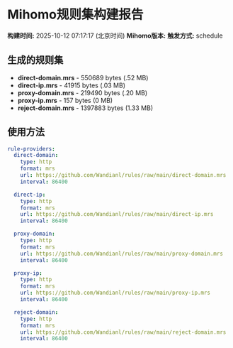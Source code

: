 # Mihomo规则集构建报告

**构建时间:** 2025-10-12 07:17:17 (北京时间)
**Mihomo版本:** 
**触发方式:** schedule

## 生成的规则集

- **direct-domain.mrs** - 550689 bytes (.52 MB)
- **direct-ip.mrs** - 41915 bytes (.03 MB)
- **proxy-domain.mrs** - 219490 bytes (.20 MB)
- **proxy-ip.mrs** - 157 bytes (0 MB)
- **reject-domain.mrs** - 1397883 bytes (1.33 MB)

## 使用方法

```yaml
rule-providers:
  direct-domain:
    type: http
    format: mrs
    url: https://github.com/Wandianl/rules/raw/main/direct-domain.mrs
    interval: 86400

  direct-ip:
    type: http
    format: mrs
    url: https://github.com/Wandianl/rules/raw/main/direct-ip.mrs
    interval: 86400

  proxy-domain:
    type: http
    format: mrs
    url: https://github.com/Wandianl/rules/raw/main/proxy-domain.mrs
    interval: 86400

  proxy-ip:
    type: http
    format: mrs
    url: https://github.com/Wandianl/rules/raw/main/proxy-ip.mrs
    interval: 86400

  reject-domain:
    type: http
    format: mrs
    url: https://github.com/Wandianl/rules/raw/main/reject-domain.mrs
    interval: 86400

```
